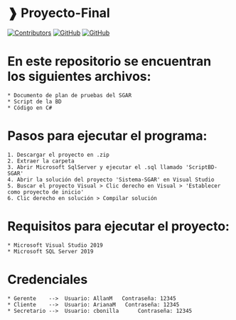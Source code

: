 # ❱ Proyecto-Final

[![Contributors](https://img.shields.io/badge/Contributors-%3D%3D%3E-brightgreen)](https://github.com/JoeTech-Studio/UserTags)
[![GitHub](https://img.shields.io/github/followers/Nira-melany?label=Nira_Melany&style=social)](https://github.com/Niramelany)
[![GitHub](https://img.shields.io/github/followers/Ariana-Cabezas?label=Ariana_Cabezas&style=social)](https://github.com/Ariana200)

# En este repositorio se encuentran los siguientes archivos:
```
* Documento de plan de pruebas del SGAR
* Script de la BD
* Código en C# 
```

# Pasos para ejecutar el programa:
```
1. Descargar el proyecto en .zip
2. Extraer la carpeta
3. Abrir Microsoft SqlServer y ejecutar el .sql llamado 'ScriptBD-SGAR'
4. Abrir la solución del proyecto 'Sistema-SGAR' en Visual Studio
5. Buscar el proyecto Visual > Clic derecho en Visual > 'Establecer como proyecto de inicio'
6. Clic derecho en solución > Compilar solución
```

# Requisitos para ejecutar el proyecto:
```
* Microsoft Visual Studio 2019
* Microsoft SQL Server 2019
```

# Credenciales
```
* Gerente    -->  Usuario: AllanM   Contraseña: 12345
* Cliente    -->  Usuario: ArianaM   Contraseña: 12345
* Secretario -->  Usuario: cbonilla      Contraseña: 12345 
```
